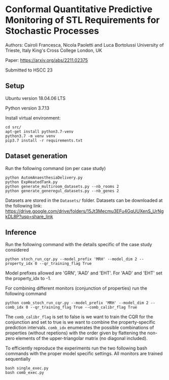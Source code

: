 # Conformal Quantitative Predictive Monitoring of STL Requirements for Stochastic Processes

Authors: Cairoli Francesca, Nicola Paoletti and Luca Bortolussi
University of Trieste, Italy
King's Cross College London, UK

Paper: https://arxiv.org/abs/2211.02375

Submitted to HSCC 23

## Setup

Ubuntu version 18.04.06 LTS

Python version 3.7.13

Install virtual environment:
```
cd src/
apt-get install python3.7-venv
python3.7 -m venv venv
pip3.7 install -r requirements.txt
```

## Dataset generation

Run the following command (on per case study)
```
python AutomAnaesthesiaDelivery.py 
python ExpHeatedTank.py
python generate_multiroom_datasets.py --nb_rooms 2
python generate_generegul_datasets.py --nb_genes 2
```

Datasets are stored in the `Datasets/` folder. Datasets can be downloaded at the following link: https://drive.google.com/drive/folders/15Jt3Mecmu3EFu4GqUUXenS_UrNgkDL8P?usp=share_link

## Inference


Run the following command with the details specific of the case study considered
```
python stoch_run_cqr.py --model_prefix 'MRH' --model_dim 2 --property_idx 0 --qr_training_flag True
```
Model prefixes allowed are 'GRN', 'AAD' and 'EHT'. For 'AAD' and 'EHT' set the property_idx to -1.

For combining different monitors (conjunction of properties) run the following command
```
python comb_stoch_run_cqr.py --model_prefix 'MRH' --model_dim 2 --comb_idx 0 --qr_training_flag True --comb_calibr_flag True
```

The `comb_calibr_flag` is set to false is we want to train the CQR for the conjunction and set to true is we want to combine the property-specific prediction intervals.  `comb_idx` enumerates the possible combinations of properties (without repetions) with the order given by flattening the non-zero elements of the upper-triangolar matrix (no diagonal included).

To efficiently reproduce the experiments run the two following bash commands with the proper model specific settings. All monitors are trained sequentially

```
bash single_exec.py
bash comb_exec.py
```
